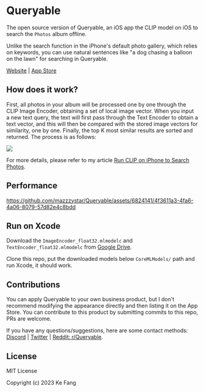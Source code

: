 # Queryable
The open source version of Queryable, an iOS app the CLIP model on iOS to search the `Photos` album offline.

Unlike the search function in the iPhone's default photo gallery, which relies on keywords, you can use natural sentences like "a dog chasing a balloon on the lawn" for searching in Queryable.

[Website](https://queryable.app/) | [App Store](https://apps.apple.com/us/app/queryable-find-photo-by-text/id1661598353?platform=iphone)

## How does it work?
First, all photos in your album will be processed one by one through the CLIP Image Encoder, obtaining a set of local image vector.
When you input a new text query, the text will first pass through the Text Encoder to obtain a text vector, and this will then be compared with the stored image vectors for similarity, one by one. Finally, the top K most similar results are sorted and returned. The process is as follows:

![](https://mazzzystar.github.io/images/2022-12-28/Queryable-flow-chart.jpg)

For more details, please refer to my article [Run CLIP on iPhone to Search Photos](https://mazzzystar.github.io/2022/12/29/Run-CLIP-on-iPhone-to-Search-Photos/).

## Performance
https://github.com/mazzzystar/Queryable/assets/6824141/4f3611a3-4fa6-4a06-8079-57d82e4c8bdd





## Run on Xcode
Download the `ImageEncoder_float32.mlmodelc` and `TextEncoder_float32.mlmodelc` from [Google Drive](https://drive.google.com/drive/folders/12ze3UcqrXt9qeySGh_j_zWE-PWRDTzJv?usp=drive_link).

Clone this repo, put the downloaded models below `CoreMLModels/` path and run Xcode, it should work.

## Contributions
You can apply Queryable to your own business product, but I don't recommend modifying the appearance directly and then listing it on the App Store. You can contribute to this product by submitting commits to this repo, PRs are welcome.

If you have any questions/suggestions, here are some contact methods: [Discord](https://discord.com/invite/R3wNsqq3v5) | [Twitter](https://twitter.com/immazzystar) | [Reddit: r/Queryable](https://www.reddit.com/r/Queryable/).


## License
MIT License

Copyright (c) 2023 Ke Fang
